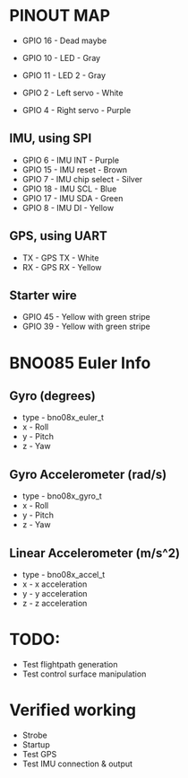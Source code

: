 # PINOUT MAP

- GPIO 16 - Dead maybe

- GPIO 10 - LED - Gray
- GPIO 11 - LED 2 - Gray

- GPIO 2 - Left servo - White
- GPIO 4 - Right servo - Purple

## IMU, using SPI

- GPIO 6 - IMU INT - Purple
- GPIO 15 - IMU reset - Brown
- GPIO 7 - IMU chip select - Silver
- GPIO 18 - IMU SCL - Blue
- GPIO 17 - IMU SDA - Green
- GPIO 8 - IMU DI - Yellow

## GPS, using UART

- TX - GPS TX - White
- RX - GPS RX - Yellow

## Starter wire

- GPIO 45 - Yellow with green stripe
- GPIO 39 - Yellow with green stripe

# BNO085 Euler Info

## Gyro (degrees)

- type - bno08x_euler_t
- x - Roll
- y - Pitch
- z - Yaw

## Gyro Accelerometer (rad/s)

- type - bno08x_gyro_t
- x - Roll
- y - Pitch
- z - Yaw

## Linear Accelerometer (m/s^2)

- type - bno08x_accel_t
- x - x acceleration
- y - y acceleration
- z - z acceleration

# TODO:

- Test flightpath generation
- Test control surface manipulation

# Verified working

- Strobe
- Startup
- Test GPS
- Test IMU connection & output

